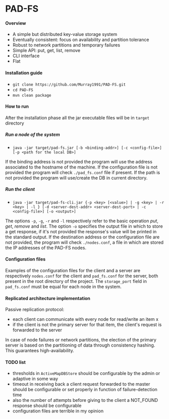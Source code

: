 # PAD-FS

#### Overview
* A simple but distributed key-value storage system
* Eventually consistent: focus on availability and partition tolerance
* Robust to network partitions and temporary failures
* Simple API: put, get, list, remove
* CLI interface
* Flat

#### Installation guide
* `git clone https://github.com/Murray1991/PAD-FS.git`
* `cd PAD-FS`
* `mvn clean package`

#### How to run
After the installation phase all the jar executable files will be in `target` directory

##### Run a node of the system
* `java -jar target/pad-fs.jar [-b <binding-addr>] [-c <config-file>] [-p <path for the local DB>]`

If the binding address is not provided the program will use the address associated to the hostname of the machine. If the configuration file is not provided the program will check `./pad_fs.conf` file if present. If the path is not provided the program will use/create the DB in current directory.

##### Run the client
* `java -jar target/pad-fs-cli.jar {-p <key> [<value>] | -g <key> | -r <key> | -l } [-d <server-dest-addr> <server-dest-port> | -c <config-file>] [-o <output>]`

The options `-p`, `-g`, `-r` and `-l` respectively refer to the basic operation *put*, *get*, *remove* and *list*. The option `-o` specifies the output file in which to store a get response, if it's not provided the response's value will be printed in the standard output.  If the destination address or the configuration file are not provided, the program will check `./nodes.conf`, a file in which are stored the IP addresses of the PAD-FS nodes.

#### Configuration files
Examples of the configuration files for the client and a server are respectively `nodes.conf` for the client and `pad_fs.conf` for the server, both present in the root directory of the project. The `storage_port` field in `pad_fs.conf` must be equal for each node in the system.

#### Replicated architecture implementation
Passive replication protocol:
* each client can communicate with every node for read/write an item x
* if the client is not the primary server for that item, the client's request is forwarded to the server

In case of node failures or network partitions, the election of the primary server is based on the partitioning of data through consistency hashing. This guarantees high-availability.

#### TODO list
* thresholds in `ActiveMapDBStore` should be configurable by the admin or adaptive in some way
* timeout in receiving back a client request forwarded to the master should be configurable or set properly in function of failure-detection time 
* also the number of attempts before giving to the client a NOT_FOUND response should be configurable
* configuration files are terrible in my opinion
